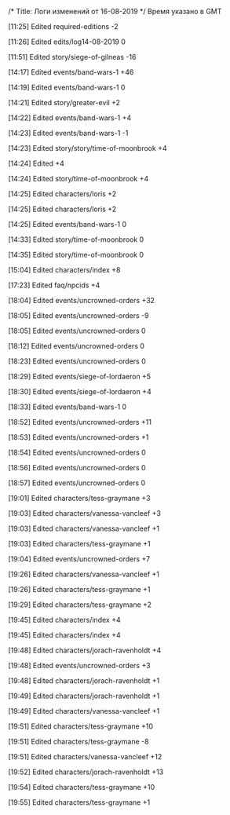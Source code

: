 /*
Title: Логи изменений от 16-08-2019
*/
Время указано в GMT

[11:25] Edited required-editions -2

[11:26] Edited edits/log14-08-2019 0

[11:51] Edited story/siege-of-gilneas -16

[14:17] Edited events/band-wars-1 +46

[14:19] Edited events/band-wars-1 0

[14:21] Edited story/greater-evil +2

[14:22] Edited events/band-wars-1 +4

[14:23] Edited events/band-wars-1 -1

[14:23] Edited story/story/time-of-moonbrook +4

[14:24] Edited  +4

[14:24] Edited story/time-of-moonbrook +4

[14:25] Edited characters/loris +2

[14:25] Edited characters/loris +2

[14:25] Edited events/band-wars-1 0

[14:33] Edited story/time-of-moonbrook 0

[14:35] Edited story/time-of-moonbrook 0

[15:04] Edited characters/index +8

[17:23] Edited faq/npcids +4

[18:04] Edited events/uncrowned-orders +32

[18:05] Edited events/uncrowned-orders -9

[18:05] Edited events/uncrowned-orders 0

[18:12] Edited events/uncrowned-orders 0

[18:23] Edited events/uncrowned-orders 0

[18:29] Edited events/siege-of-lordaeron +5

[18:30] Edited events/siege-of-lordaeron +4

[18:33] Edited events/band-wars-1 0

[18:52] Edited events/uncrowned-orders +11

[18:53] Edited events/uncrowned-orders +1

[18:54] Edited events/uncrowned-orders 0

[18:56] Edited events/uncrowned-orders 0

[18:57] Edited events/uncrowned-orders 0

[19:01] Edited characters/tess-graymane +3

[19:03] Edited characters/vanessa-vancleef +3

[19:03] Edited characters/vanessa-vancleef +1

[19:03] Edited characters/tess-graymane +1

[19:04] Edited events/uncrowned-orders +7

[19:26] Edited characters/vanessa-vancleef +1

[19:26] Edited characters/tess-graymane +1

[19:29] Edited characters/tess-graymane +2

[19:45] Edited characters/index +4

[19:45] Edited characters/index +4

[19:48] Edited characters/jorach-ravenholdt +4

[19:48] Edited events/uncrowned-orders +3

[19:48] Edited characters/jorach-ravenholdt +1

[19:49] Edited characters/jorach-ravenholdt +1

[19:49] Edited characters/vanessa-vancleef +1

[19:51] Edited characters/tess-graymane +10

[19:51] Edited characters/tess-graymane -8

[19:51] Edited characters/vanessa-vancleef +12

[19:52] Edited characters/jorach-ravenholdt +13

[19:54] Edited characters/tess-graymane +10

[19:55] Edited characters/tess-graymane +1